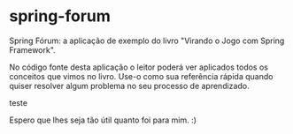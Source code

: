 spring-forum
=============

Spring Fórum: a aplicação de exemplo do livro "Virando o Jogo com Spring Framework".

No código fonte desta aplicação o leitor poderá ver aplicados todos os conceitos que vimos no livro.
Use-o como sua referência rápida quando quiser resolver algum problema no seu processo de aprendizado.

teste

Espero que lhes seja tão útil quanto foi para mim. :)

